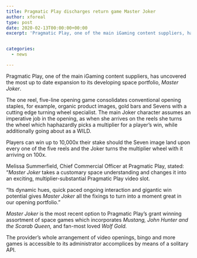 ```yaml
---
title: Pragmatic Play discharges return game Master Joker
author: xforeal 
type: post
date: 2020-02-13T00:00:00+00:00
excerpt: 'Pragmatic Play, one of the main iGaming content suppliers, has uncovered the most current expansion to its developing space portfolio, Master Joker '


categories:
  - news

---
```

Pragmatic Play, one of the main iGaming content suppliers, has uncovered the most up to date expansion to its developing space portfolio, _Master Joker_.

The one reel, five-line opening game consolidates conventional opening staples, for example, organic product images, gold bars and Sevens with a cutting edge turning wheel specialist. The main Joker character assumes an imperative job in the opening, as when she arrives on the reels she turns the wheel which haphazardly picks a multiplier for a player&rsquo;s win, while additionally going about as a WILD.

Players can win up to 10,000x their stake should the Seven image land upon every one of the five reels and the Joker turns the multiplier wheel with it arriving on 100x.

Melissa Summerfield, Chief Commercial Officer at Pragmatic Play, stated: &ldquo;_Master Joker_ takes a customary space understanding and changes it into an exciting, multiplier-substantial Pragmatic Play video slot.&nbsp;

&ldquo;Its dynamic hues, quick paced ongoing interaction and gigantic win potential gives _Master Joker_ all the fixings to turn into a moment great in our opening portfolio.&rdquo;

_Master Joker_ is the most recent option to Pragmatic Play&rsquo;s grant winning assortment of space games which incorporates _Mustang, John Hunter and the Scarab Queen,_ and fan-most loved _Wolf Gold._ 

The provider&rsquo;s whole arrangement of video openings, bingo and more games is accessible to its administrator accomplices by means of a solitary API.